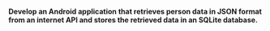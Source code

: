 **Develop an Android application that retrieves person data in JSON format from an internet API and stores the retrieved data in an SQLite database.**
